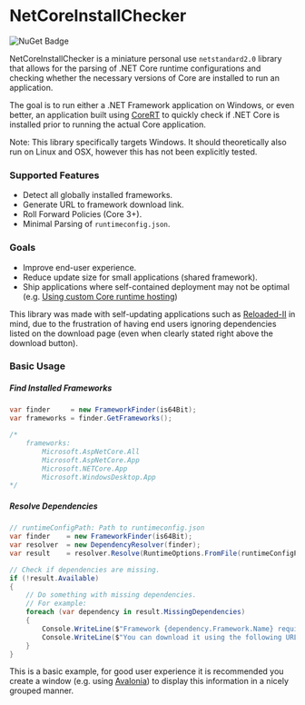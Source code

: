 # NetCoreInstallChecker
![NuGet Badge](https://img.shields.io/nuget/v/NetCoreInstallChecker)

NetCoreInstallChecker is a miniature personal use `netstandard2.0` library that allows for the parsing of .NET Core runtime configurations and checking whether the necessary versions of Core are installed to run an application.

The goal is to run either a .NET Framework application on Windows, or even better, an application built using [CoreRT](https://github.com/dotnet/corert/tree/master/samples/HelloWorld) to quickly check if .NET Core is installed prior to running the actual Core application. 

Note: This library specifically targets Windows. It should theoretically also run on Linux and OSX, however this has not been explicitly tested. 

### Supported Features

- Detect all globally installed frameworks.
- Generate URL to framework download link.
- Roll Forward Policies (Core 3+).
- Minimal Parsing of `runtimeconfig.json`.

### Goals

- Improve end-user experience.
- Reduce update size for small applications (shared framework).
- Ship applications where self-contained deployment may not be optimal (e.g. [Using custom Core runtime hosting](https://docs.microsoft.com/en-us/dotnet/core/tutorials/netcore-hosting))

This library was made with self-updating applications such as [Reloaded-II](https://github.com/Reloaded-Project/Reloaded-II/) in mind, due to the frustration of having end users ignoring dependencies listed on the download page (even when clearly stated right above the download button). 

### Basic Usage

##### Find Installed Frameworks

```csharp
var finder     = new FrameworkFinder(is64Bit);
var frameworks = finder.GetFrameworks();

/*
    frameworks:
        Microsoft.AspNetCore.All
        Microsoft.AspNetCore.App
        Microsoft.NETCore.App
        Microsoft.WindowsDesktop.App
*/
```

##### Resolve Dependencies

```csharp
// runtimeConfigPath: Path to runtimeconfig.json
var finder    = new FrameworkFinder(is64Bit);
var resolver  = new DependencyResolver(finder);
var result    = resolver.Resolve(RuntimeOptions.FromFile(runtimeConfigPath));

// Check if dependencies are missing.
if (!result.Available) 
{
    // Do something with missing dependencies.
    // For example:
    foreach (var dependency in result.MissingDependencies)
    {
        Console.WriteLine($"Framework {dependency.Framework.Name} required to run this application is missing.");
        Console.WriteLine($"You can download it using the following URL {dependency.Framework.GetInstallUrl()}");
    }
}
```

This is a basic example, for good user experience it is recommended you create a window (e.g. using [Avalonia](https://github.com/AvaloniaUI/Avalonia)) to display this information in a nicely grouped manner.
